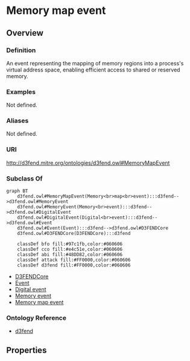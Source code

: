# Memory map event

## Overview

### Definition
An event representing the mapping of memory regions into a process's virtual address space, enabling efficient access to shared or reserved memory.

### Examples
Not defined.

### Aliases
Not defined.

### URI
http://d3fend.mitre.org/ontologies/d3fend.owl#MemoryMapEvent

### Subclass Of
```mermaid
graph BT
    d3fend.owl#MemoryMapEvent(Memory<br>map<br>event):::d3fend-->d3fend.owl#MemoryEvent
    d3fend.owl#MemoryEvent(Memory<br>event):::d3fend-->d3fend.owl#DigitalEvent
    d3fend.owl#DigitalEvent(Digital<br>event):::d3fend-->d3fend.owl#Event
    d3fend.owl#Event(Event):::d3fend-->d3fend.owl#D3FENDCore
    d3fend.owl#D3FENDCore(D3FENDCore):::d3fend
    
    classDef bfo fill:#97c1fb,color:#060606
    classDef cco fill:#e4c51e,color:#060606
    classDef abi fill:#48DD82,color:#060606
    classDef attack fill:#FF0000,color:#060606
    classDef d3fend fill:#FF0000,color:#060606
```

- [D3FENDCore](/docs/ontology/reference/model/D3FENDCore/D3FENDCore.md)
- [Event](/docs/ontology/reference/model/D3FENDCore/Event/Event.md)
- [Digital event](/docs/ontology/reference/model/D3FENDCore/Event/Digital%20event/Digital%20event.md)
- [Memory event](/docs/ontology/reference/model/D3FENDCore/Event/Digital%20event/Memory%20event/Memory%20event.md)
- [Memory map event](/docs/ontology/reference/model/D3FENDCore/Event/Digital%20event/Memory%20event/Memory%20map%20event/Memory%20map%20event.md)


### Ontology Reference
- [d3fend](http://d3fend.mitre.org/ontologies/d3fend.owl#)

## Properties
